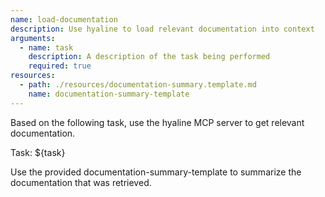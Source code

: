 ```yaml
---
name: load-documentation
description: Use hyaline to load relevant documentation into context
arguments:
  - name: task
    description: A description of the task being performed
    required: true
resources:
  - path: ./resources/documentation-summary.template.md
    name: documentation-summary-template
---
```


Based on the following task, use the hyaline MCP server to get relevant documentation.

Task: ${task}

Use the provided documentation-summary-template to summarize the documentation that was retrieved.
